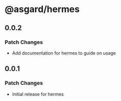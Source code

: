 # @asgard/hermes

## 0.0.2

### Patch Changes

- Add documentation for hermes to guide on usage

## 0.0.1

### Patch Changes

- Initial release for hermes
